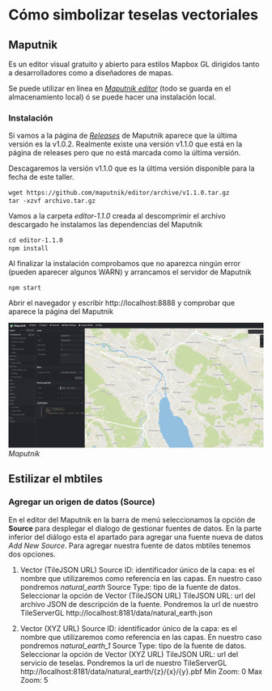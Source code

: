 # Cómo simbolizar teselas vectoriales

## Maputnik

Es un editor visual gratuito y abierto para estilos Mapbox GL dirigidos tanto a desarrolladores como a diseñadores de mapas.

Se puede utilizar en línea en [*Maputnik editor*](https://maputnik.github.io/editor/) (todo se guarda en el almacenamiento local) ó se puede hacer una instalación local.

### Instalación 

Si vamos a la página de [*Releases*](https://github.com/maputnik/editor/releases) de Maputnik aparece que la última versión es la v1.0.2. Realmente existe una versión v1.1.0 que está en la página de releases pero que no está marcada como la última versión.

Descagaremos la versión v1.1.0 que es la última versión disponible para la fecha de este taller. 

```
wget https://github.com/maputnik/editor/archive/v1.1.0.tar.gz
tar -xzvf archivo.tar.gz
```

Vamos a la carpeta *editor-1.1.0* creada al descomprimir el archivo descargado he instalamos las dependencias del Maputnik

```
cd editor-1.1.0
npm install
```

Al finalizar la instalación comprobamos que no aparezca ningún error (pueden aparecer algunos WARN) y arrancamos el servidor de Maputnik

```
npm start
```

Abrir el navegador y escribir http://localhost:8888 y comprobar que aparece la página del Maputnik

![Maputnik](img/maputnik.png)
*Maputnik*

## Estilizar el mbtiles

### Agregar un origen de datos (Source)

En el editor del Maputnik en la barra de menú seleccionamos la opción de **Source** para desplegar el dialogo de gestionar fuentes de datos. En la parte inferior del diálogo esta el apartado para agregar una fuente nueva de datos *Add New Source*. Para agregar nuestra fuente de datos mbtiles tenemos dos opciones.

1. Vector (TileJSON URL)
Source ID: identificador único de la capa: es el nombre que utilizaremos como referencia en las capas. En nuestro caso pondremos *natural_earth*
Source Type: tipo de la fuente de datos. Seleccionar la opción de Vector (TileJSON URL)
TileJSON URL: url del archivo JSON de descripción de la fuente. Pondremos la url de nuestro TileServerGL http://localhost:8181/data/natural_earth.json


2. Vector (XYZ URL)
Source ID: identificador único de la capa: es el nombre que utilizaremos como referencia en las capas. En nuestro caso pondremos *natural_earth_1*
Source Type: tipo de la fuente de datos. Seleccionar la opción de Vector (XYZ URL)
TileJSON URL: url del servicio de teselas. Pondremos la url de nuestro TileServerGL http://localhost:8181/data/natural_earth/{z}/{x}/{y}.pbf
Min Zoom: 0
Max Zoom: 5
